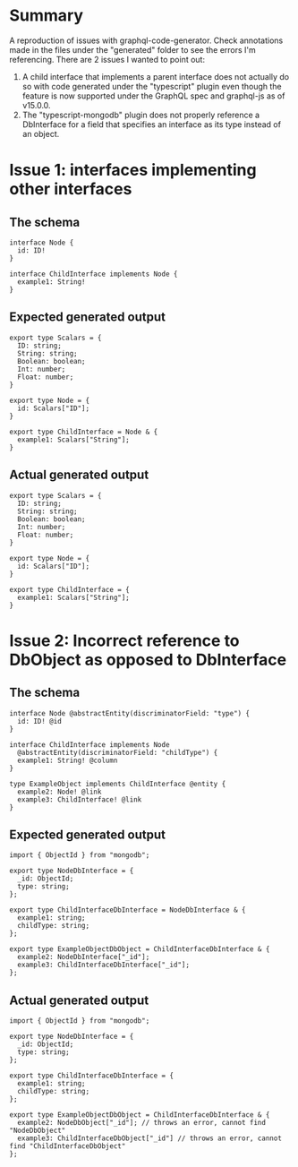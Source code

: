 # Summary

A reproduction of issues with graphql-code-generator. Check annotations made in the files under the "generated" folder to see the errors I'm referencing. There are 2 issues I wanted to point out:

1. A child interface that implements a parent interface does not actually do so with code generated under the "typescript" plugin even though the feature is now supported under the GraphQL spec and graphql-js as of v15.0.0.
2. The "typescript-mongodb" plugin does not properly reference a DbInterface for a field that specifies an interface as its type instead of an object.

# Issue 1: interfaces implementing other interfaces

## The schema

```
interface Node {
  id: ID!
}

interface ChildInterface implements Node {
  example1: String!
}
```

## Expected generated output

```
export type Scalars = {
  ID: string;
  String: string;
  Boolean: boolean;
  Int: number;
  Float: number;
}

export type Node = {
  id: Scalars["ID"];
}

export type ChildInterface = Node & {
  example1: Scalars["String"];
}
```

## Actual generated output

```
export type Scalars = {
  ID: string;
  String: string;
  Boolean: boolean;
  Int: number;
  Float: number;
}

export type Node = {
  id: Scalars["ID"];
}

export type ChildInterface = {
  example1: Scalars["String"];
}
```

# Issue 2: Incorrect reference to DbObject as opposed to DbInterface

## The schema

```
interface Node @abstractEntity(discriminatorField: "type") {
  id: ID! @id
}

interface ChildInterface implements Node
  @abstractEntity(discriminatorField: "childType") {
  example1: String! @column
}

type ExampleObject implements ChildInterface @entity {
  example2: Node! @link
  example3: ChildInterface! @link
}
```

## Expected generated output

```
import { ObjectId } from "mongodb";

export type NodeDbInterface = {
  _id: ObjectId;
  type: string;
};

export type ChildInterfaceDbInterface = NodeDbInterface & {
  example1: string;
  childType: string;
};

export type ExampleObjectDbObject = ChildInterfaceDbInterface & {
  example2: NodeDbInterface["_id"];
  example3: ChildInterfaceDbInterface["_id"];
};
```

## Actual generated output

```
import { ObjectId } from "mongodb";

export type NodeDbInterface = {
  _id: ObjectId;
  type: string;
};

export type ChildInterfaceDbInterface = {
  example1: string;
  childType: string;
};

export type ExampleObjectDbObject = ChildInterfaceDbInterface & {
  example2: NodeDbObject["_id"]; // throws an error, cannot find "NodeDbObject"
  example3: ChildInterfaceDbObject["_id"] // throws an error, cannot find "ChildInterfaceDbObject"
};
```

